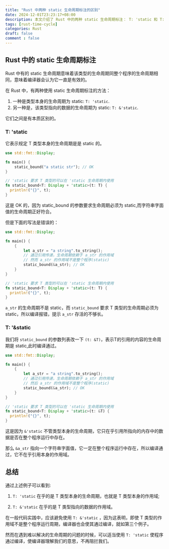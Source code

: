 ```yaml
---
title: "Rust 中两种 static 生命周期标注的区别"
date: 2024-12-01T23:23:17+08:00
description: 本文介绍了 Rust 中的两种 static 生命周期标注： T: 'static 和 T: &'static，它们是有本质区别的。
tags: [rust-time-cycle]
categories: Rust
draft: false
comment : false
---
```


## Rust 中的 static 生命周期标注

Rust 中有的 static 生命周期意味着该类型的生命周期同整个程序的生命周期相同，意味着编译器会认为它一直是有效的。

在 Rust 中，有两种使用 static 生命周期标注的方法：

1. 一种是类型本身的生命周期为 static: `T: 'static`.
2. 另一种是，该类型指向的数据的生命周期为 static: `T: &'static`.

它们之间是有本质区别的。

### T: 'static

它表示规定 T 类型本身的生命周期是是 static 的。

```rust
use std::fmt::Display;

fn main() {
    static_bound("a static str"); // OK
}

// 'static 要求 T 类型的可以在 'static 生命周期内使用
fn static_bound<T: Display + 'static>(t: T) {
  println!("{}", t);
}
```

这是 OK 的，因为 static_bound 的参数要求生命周期必须为 static,而字符串字面值的生命周期正好符合。

但是下面的写法是错误的：

```rust
use std::fmt::Display;

fn main() {
    {
        let a_str = "a string".to_string();
        // 通过引用传递，生命周期依赖于 a_str 的作用域
        // 然而 a_str 的作用域不是整个程序(static)
        static_bound(&a_str); // OK
    }
}

// 'static 要求 T 类型的可以在 'static 生命周期内使用
fn static_bound<T: Display + 'static>(t: T) {
  println!("{}", t);
}
```

`a_str` 的生命周期不是 static，而 `static_bound` 要求 T 类型的生命周期必须为 static，所以编译报错，提示 `a_str` 存活的不够长。

### T: '&static

我们将 `static_bound` 的参数列表改一下 `(t: &T)`，表示T的引用的内容的生命周期是 static,此时编译通过。

```rust
use std::fmt::Display;

fn main() {
    {
        let a_str = "a string".to_string();
        // 通过引用传递，生命周期依赖于 a_str 的作用域
        // 然后 a_str 的作用域不是整个程序(static)
        static_bound(&a_str); // OK
    }
}

// 'static 要求 T 类型的可以在 'static 生命周期内使用
fn static_bound<T: Display + 'static>(t: &T) {
  println!("{}", t);
}
```

这是因为 `&'static` 不管类型本身的生命周期，它只在乎引用所指向的内存中的数据是否在整个程序运行中存在。

那么 `&a_str` 指向一个字符串字面值，它一定在整个程序运行中存在，所以编译通过，它不在乎引用本身的作用域。

## 总结

通过上述例子可以看到:

1. `T: 'static` 在乎的是 T 类型本身的生命周期，也就是 T 类型本身的作用域;

2. `T: &'static` 在乎的是 T 类型指向的数据的作用域。

在一般代码实践中，应该避免使用 `T: &'static` ，因为这表明，即使 T 类型的作用域不是整个程序运行周期，编译器也会使其通过编译，就如第三个例子。

然而在遇到难以解决的生命周期的问题的时候，可以适当使用 `T: 'static` 使程序通过编译，使编译器理解我们的意思，不再阻拦我们。
